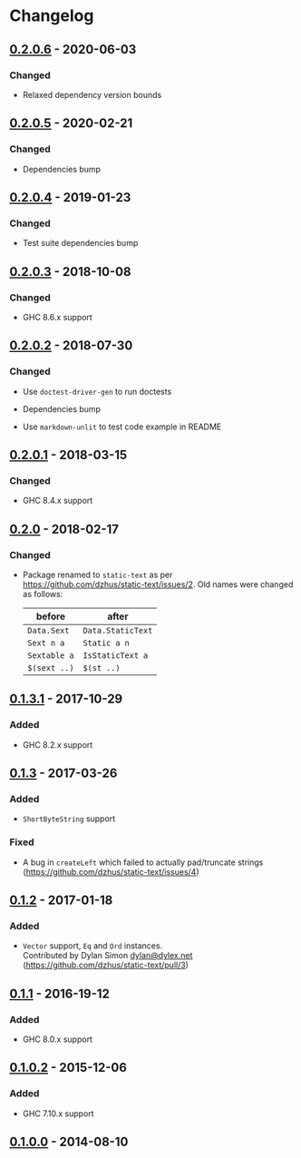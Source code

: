 # Changelog

## [0.2.0.6] - 2020-06-03

### Changed

- Relaxed dependency version bounds

## [0.2.0.5] - 2020-02-21

### Changed

- Dependencies bump

## [0.2.0.4] - 2019-01-23

### Changed

- Test suite dependencies bump

## [0.2.0.3] - 2018-10-08

### Changed

- GHC 8.6.x support

## [0.2.0.2] - 2018-07-30

### Changed

- Use `doctest-driver-gen` to run doctests

- Dependencies bump

- Use `markdown-unlit` to test code example in README

## [0.2.0.1] - 2018-03-15

### Changed

- GHC 8.4.x support

## [0.2.0] - 2018-02-17

### Changed

- Package renamed to `static-text` as per
  <https://github.com/dzhus/static-text/issues/2>. Old names were
  changed as follows:

    | before       | after             |
    |--------------|-------------------|
    | `Data.Sext`  | `Data.StaticText` |
    | `Sext n a`   | `Static a n`      |
    | `Sextable a` | `IsStaticText a`  |
    | `$(sext ..)` | `$(st ..)`        |

## [0.1.3.1] - 2017-10-29

### Added

- GHC 8.2.x support

## [0.1.3] - 2017-03-26

### Added

- `ShortByteString` support

### Fixed

- A bug in `createLeft` which failed to actually pad/truncate strings
  (<https://github.com/dzhus/static-text/issues/4>)

## [0.1.2] - 2017-01-18

### Added

- `Vector` support, `Eq` and `Ord` instances. \
  Contributed by Dylan Simon <dylan@dylex.net>
  (<https://github.com/dzhus/static-text/pull/3>)

## [0.1.1] - 2016-19-12

### Added

- GHC 8.0.x support

## [0.1.0.2] - 2015-12-06

### Added

- GHC 7.10.x support

## [0.1.0.0] - 2014-08-10

[0.2.0.6]: https://github.com/dzhus/static-text/compare/0.2.0.5...0.2.0.6
[0.2.0.5]: https://github.com/dzhus/static-text/compare/0.2.0.4...0.2.0.5
[0.2.0.4]: https://github.com/dzhus/static-text/compare/0.2.0.3...0.2.0.4
[0.2.0.3]: https://github.com/dzhus/static-text/compare/0.2.0.2...0.2.0.3
[0.2.0.2]: https://github.com/dzhus/static-text/compare/0.2.0.1...0.2.0.2
[0.2.0.1]: https://github.com/dzhus/static-text/compare/0.2.0...0.2.0.1
[0.2.0]:   https://github.com/dzhus/static-text/compare/0.1.3.1...0.2.0
[0.1.3.1]: https://github.com/dzhus/static-text/compare/0.1.3...0.1.3.1
[0.1.3]:   https://github.com/dzhus/static-text/compare/0.1.2...0.1.3
[0.1.2]:   https://github.com/dzhus/static-text/compare/0.1.1...0.1.2
[0.1.1]:   https://github.com/dzhus/static-text/compare/0.1.0.2...0.1.1
[0.1.0.2]: https://github.com/dzhus/static-text/compare/0.1.0.0...0.1.0.2
[0.1.0.0]: https://github.com/dzhus/static-text/tree/0.1.0.0
